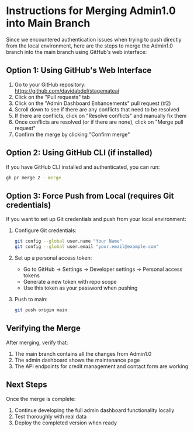 # Instructions for Merging Admin1.0 into Main Branch

Since we encountered authentication issues when trying to push directly from the local environment, here are the steps to merge the Admin1.0 branch into the main branch using GitHub's web interface:

## Option 1: Using GitHub's Web Interface

1. Go to your GitHub repository: https://github.com/davidabdel/stagemateai
2. Click on the "Pull requests" tab
3. Click on the "Admin Dashboard Enhancements" pull request (#2)
4. Scroll down to see if there are any conflicts that need to be resolved
5. If there are conflicts, click on "Resolve conflicts" and manually fix them
6. Once conflicts are resolved (or if there are none), click on "Merge pull request"
7. Confirm the merge by clicking "Confirm merge"

## Option 2: Using GitHub CLI (if installed)

If you have GitHub CLI installed and authenticated, you can run:

```bash
gh pr merge 2 --merge
```

## Option 3: Force Push from Local (requires Git credentials)

If you want to set up Git credentials and push from your local environment:

1. Configure Git credentials:
   ```bash
   git config --global user.name "Your Name"
   git config --global user.email "your.email@example.com"
   ```

2. Set up a personal access token:
   - Go to GitHub → Settings → Developer settings → Personal access tokens
   - Generate a new token with repo scope
   - Use this token as your password when pushing

3. Push to main:
   ```bash
   git push origin main
   ```

## Verifying the Merge

After merging, verify that:

1. The main branch contains all the changes from Admin1.0
2. The admin dashboard shows the maintenance page
3. The API endpoints for credit management and contact form are working

## Next Steps

Once the merge is complete:

1. Continue developing the full admin dashboard functionality locally
2. Test thoroughly with real data
3. Deploy the completed version when ready
